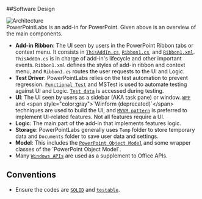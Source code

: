 ##Software Design

![Architecture](https://raw.githubusercontent.com/PowerPointLabs/PowerPointLabs/master/doc/DesignAndConventions.png)  
PowerPointLabs is an add-in for PowerPoint. Given above is an overview of the main components.

* **Add-in Ribbon**: The UI seen by users in the PowerPoint Ribbon tabs or context menu. It consists in [`ThisAddIn.cs`](https://github.com/PowerPointLabs/PowerPointLabs/blob/master/PowerPointLabs/PowerPointLabs/ThisAddIn.cs), [`Ribbon1.cs`](https://github.com/PowerPointLabs/PowerPointLabs/blob/master/PowerPointLabs/PowerPointLabs/Ribbon1.cs), and [`Ribbon1.xml`](https://github.com/PowerPointLabs/PowerPointLabs/blob/master/PowerPointLabs/PowerPointLabs/Ribbon1.xml). `ThisAddIn.cs` is in charge of add-in's lifecycle and other important events. `Ribbon1.xml` defines the styles of add-in ribbon and context menu, and `Ribbon1.cs` routes the user requests to the UI and Logic.
* **Test Driver**: PowerPointLabs relies on the test automation to prevent regression. [`Functional Test`](https://github.com/PowerPointLabs/PowerPointLabs/tree/master/PowerPointLabs/Test) and MSTest is used to automate testing against UI and Logic. [`Test data`](https://github.com/PowerPointLabs/PowerPointLabs/tree/master/doc/test) is accessed during testing.
* **UI**: The UI seen by users as a sidebar (AKA task pane) or window. [`WPF`](https://msdn.microsoft.com/en-us/library/mt149842(v=vs.110).aspx) and <span style="color:gray">`Winform (deprecated)`</span> techniques are used to build the UI, and [`MVVM pattern`](https://msdn.microsoft.com/en-us/library/hh848246.aspx) is preferred to implement UI-related features. Not all features require a UI.
* **Logic**: The main part of the add-in that implements features logic.
* **Storage**: PowerPointLabs generally uses `Temp` folder to store temporary data and `Documents` folder to save user data and settings.
* **Model**: This includes the [`PowerPoint Object Model`](https://msdn.microsoft.com/en-us/library/microsoft.office.interop.powerpoint(v=office.14).aspx) and some wrapper classes of the `PowerPoint Object Model`.
* Many [`Windows APIs`](https://github.com/PowerPointLabs/PowerPointLabs/blob/master/PowerPointLabs/PowerPointLabs/NativeMethods.cs) are used as a supplement to Office APIs.

## Conventions

* Ensure the codes are [`SOLID`](http://www.codeproject.com/Articles/703634/SOLID-architecture-principles-using-simple-Csharp) and [`testable`](http://www.toptal.com/qa/how-to-write-testable-code-and-why-it-matters).
